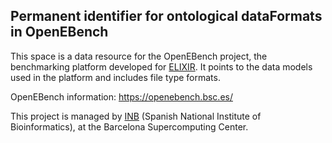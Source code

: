 ## Permanent identifier for ontological dataFormats in OpenEBench

This space is a data resource for the OpenEBench project, the benchmarking platform developed for [ELIXIR](https://elixir-europe.org/). It points to the data models used in the platform and includes file type formats. 

OpenEBench information: https://openebench.bsc.es/

This project is managed by [INB](https://www.bsc.es/discover-bsc/organisation/scientific-structure/spanish-national-bioinformatics-institute-inbelixir) (Spanish National Institute of Bioinformatics), at the Barcelona Supercomputing Center.
